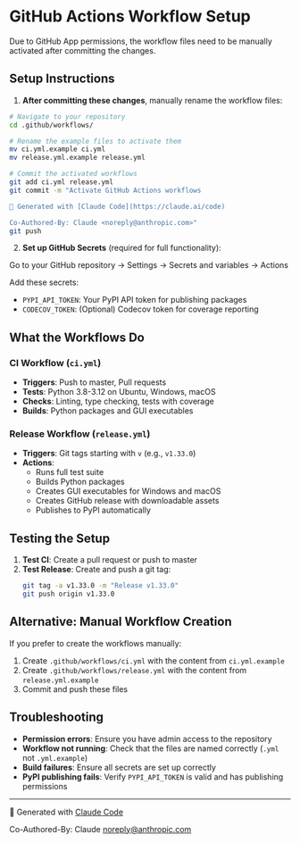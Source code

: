 # GitHub Actions Workflow Setup

Due to GitHub App permissions, the workflow files need to be manually activated after committing the changes.

## Setup Instructions

1. **After committing these changes**, manually rename the workflow files:

```bash
# Navigate to your repository
cd .github/workflows/

# Rename the example files to activate them
mv ci.yml.example ci.yml
mv release.yml.example release.yml

# Commit the activated workflows
git add ci.yml release.yml
git commit -m "Activate GitHub Actions workflows

🤖 Generated with [Claude Code](https://claude.ai/code)

Co-Authored-By: Claude <noreply@anthropic.com>"
git push
```

2. **Set up GitHub Secrets** (required for full functionality):

Go to your GitHub repository → Settings → Secrets and variables → Actions

Add these secrets:
- `PYPI_API_TOKEN`: Your PyPI API token for publishing packages
- `CODECOV_TOKEN`: (Optional) Codecov token for coverage reporting

## What the Workflows Do

### CI Workflow (`ci.yml`)
- **Triggers**: Push to master, Pull requests
- **Tests**: Python 3.8-3.12 on Ubuntu, Windows, macOS
- **Checks**: Linting, type checking, tests with coverage
- **Builds**: Python packages and GUI executables

### Release Workflow (`release.yml`)
- **Triggers**: Git tags starting with `v` (e.g., `v1.33.0`)
- **Actions**: 
  - Runs full test suite
  - Builds Python packages
  - Creates GUI executables for Windows and macOS
  - Creates GitHub release with downloadable assets
  - Publishes to PyPI automatically

## Testing the Setup

1. **Test CI**: Create a pull request or push to master
2. **Test Release**: Create and push a git tag:
   ```bash
   git tag -a v1.33.0 -m "Release v1.33.0"
   git push origin v1.33.0
   ```

## Alternative: Manual Workflow Creation

If you prefer to create the workflows manually:

1. Create `.github/workflows/ci.yml` with the content from `ci.yml.example`
2. Create `.github/workflows/release.yml` with the content from `release.yml.example`
3. Commit and push these files

## Troubleshooting

- **Permission errors**: Ensure you have admin access to the repository
- **Workflow not running**: Check that the files are named correctly (`.yml` not `.yml.example`)
- **Build failures**: Ensure all secrets are set up correctly
- **PyPI publishing fails**: Verify `PYPI_API_TOKEN` is valid and has publishing permissions

---

🤖 Generated with [Claude Code](https://claude.ai/code)

Co-Authored-By: Claude <noreply@anthropic.com>